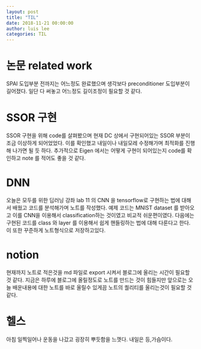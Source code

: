 ```yaml
---
layout: post
title: "TIL"
date: 2018-11-21 00:00:00
author: luis lee
categories: TIL
---
```


# 논문 related work

SPAI 도입부분 전까지는 어느정도 완료했으며 생각보다 preconditioner 도입부분이 길어졌다.
일단 다 써놓고 어느정도 길이조정이 필요할 것 같다.

# SSOR 구현

SSOR 구현을 위해 code를 살펴봤으며
현재 DC 상에서 구현되어있는 SSOR 부분이 조금 이상하게 되어었었다.
이를 확인했고 내일이나 내일모레 수정해가며 최적화를 진행해 나가면 될 듯 하다.
추가적으로 Eigen 에서는 어떻게 구현이 되어있는지 code를 확인하고 note 를 적어도 좋을 것 같다.

# DNN

오늘은 모두를 위한 딥러닝 강좌 lab 11 의 CNN 을 tensorflow로 구현하는 법에 대해서 배웠고
코드를 분석해가며 노트를 작성했다.
예제 코드는 MNIST dataset 를 받아오고 이를 CNN을 이용해서 classification하는 것이였고
비교적 쉬운편이였다.
다음에는 구현된 코드를 class 와 layer 를 이용해서 쉽게 핸들링하는 법에 대해 다룬다고 한다.
이 또한 꾸준하게 노트형식으로 저장하고있다.

# notion

현재까지 노트로 적은것을 md 파일로 export 시켜서 블로그에 올리는 시간이 필요할 것 같다.
지금은 하루에 블로그에 올릴정도로 노트를 만드는 것이 힘들지만 앞으로는 오늘 배운내용에 대한 노트를 바로 올릴수 있게끔
노트의 퀄리티를 올리는것이 필요할 것 같다.

# 헬스

아침 일찍일어나 운동을 나갔고 굉장히 뿌듯함을 느꼇다. 내일은 등,가슴이다.

